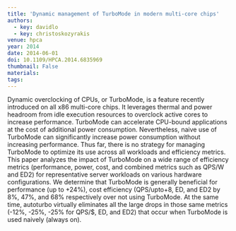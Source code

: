 ```yaml
---
title: 'Dynamic management of TurboMode in modern multi-core chips'
authors:
  - key: davidlo
  - key: christoskozyrakis
venue: hpca
year: 2014
date: 2014-06-01
doi: 10.1109/HPCA.2014.6835969
thumbnail: False
materials:
tags:
---
```

Dynamic overclocking of CPUs, or TurboMode, is a feature recently introduced on all x86 multi-core chips. It leverages thermal and power headroom from idle execution resources to overclock active cores to increase performance. TurboMode can accelerate CPU-bound applications at the cost of additional power consumption. Nevertheless, naive use of TurboMode can significantly increase power consumption without increasing performance. Thus far, there is no strategy for managing TurboMode to optimize its use across all workloads and efficiency metrics. This paper analyzes the impact of TurboMode on a wide range of efficiency metrics (performance, power, cost, and combined metrics such as QPS/W and ED2) for representative server workloads on various hardware configurations. We determine that TurboMode is generally beneficial for performance (up to +24%), cost efficiency (QPS/upto+8, ED, and ED2 by 8%, 47%, and 68% respectively over not using TurboMode. At the same time, autoturbo virtually eliminates all the large drops in those same metrics (-12%, -25%, -25% for QPS/$, ED, and ED2) that occur when TurboMode is used naively (always on).
